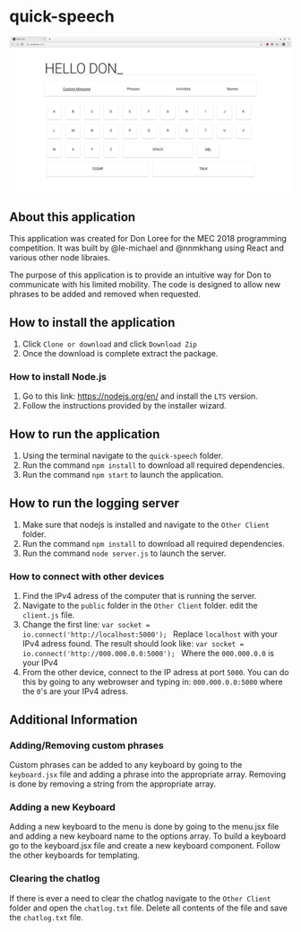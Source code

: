 # quick-speech
![demo](https://raw.githubusercontent.com/le-michael/mec-2018/master/screenshots/hellodon.png?token=AMcEjC7uuPuQQMqOiF3rNGQNS5bIeo1dks5b1OocwA%3D%3D)


## About this application

This application was created for Don Loree for the MEC 2018 programming competition. It was built by @le-michael and @nnmkhang using React and various other node libraies. 

The purpose of this application is to provide an intuitive way for Don to communicate with his limited mobility. The code is designed to allow new phrases to be added and removed when requested.






## How to install the application
1. Click ```Clone or download``` and click ```Download Zip```
2. Once the download is complete extract the package.

### How to install Node.js
1. Go to this link: https://nodejs.org/en/ and install the ```LTS``` version. 
2. Follow the instructions provided by the installer wizard.

## How to run the application
1. Using the terminal navigate to the ```quick-speech``` folder.
2. Run the command ```npm install``` to download all required dependencies.
3. Run the command ```npm start``` to launch the application.

## How to run the logging server
1. Make sure that nodejs is installed and navigate to the ```Other Client``` folder.
2. Run the command ```npm install``` to download all required dependencies.
3. Run the command ```node server.js``` to launch the server.

### How to connect with other devices
1. Find the IPv4 adress of the computer that is running the server.
2. Navigate to the ```public``` folder in the ```Other Client``` folder. edit the ```client.js``` file.
3. Change the first line: ```var socket = io.connect('http://localhost:5000'); ``` Replace ```localhost``` with your IPv4 adress found. The result should look like: ```var socket = io.connect('http://000.000.0.0:5000'); ``` Where the ```000.000.0.0``` is your IPv4
4. From the other device, connect to the IP adress at port ```5000```. You can do this by going to any webrowser and typing in: ```000.000.0.0:5000``` where the   ```0```'s are your IPv4 adress.

## Additional Information

### Adding/Removing custom phrases
Custom phrases can be added to any keyboard by going to the ```keyboard.jsx``` file and adding a phrase into the appropriate array. Removing is done by removing a string from the appropriate array.

### Adding a new Keyboard
Adding a new keyboard to the menu is done by going to the menu.jsx file and adding a new keyboard name to the options array. To build a keyboard go to the keyboard.jsx file and create a new keyboard component. Follow the other keyboards for templating.

### Clearing the chatlog 
If there is ever a need to clear the chatlog navigate to the ```Other Client``` folder and open the ```chatlog.txt``` file. Delete all contents of the file and save the ```chatlog.txt``` file. 

